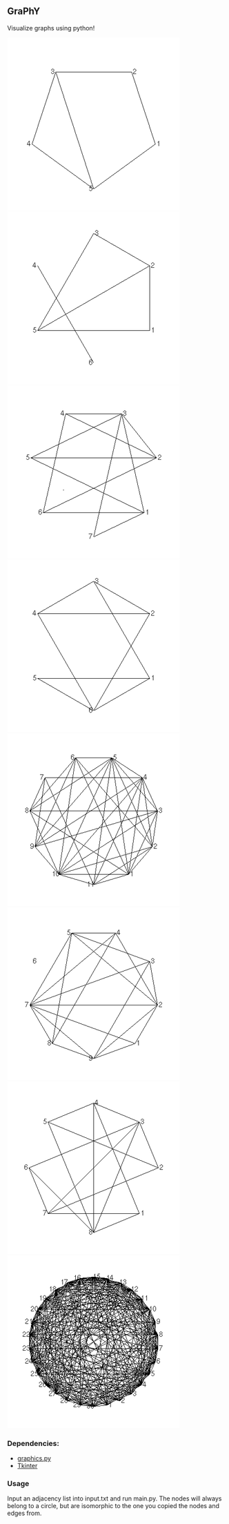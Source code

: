 ## GraPhY

Visualize graphs using python!

![Graph 1](./images/1.png)
![Graph 2](./images/2.png)
![Graph 3](./images/3.png)
![Graph 4](./images/4.png)
![Graph 5](./images/5.png)
![Graph 6](./images/6.png)
![Graph 7](./images/7.png)
![Graph 8](./images/8.png)

### Dependencies:
* [graphics.py](https://pypi.org/project/graphics.py/)
* [Tkinter](https://wiki.python.org/moin/TkInter)

### Usage

Input an adjacency list into input.txt and run main.py. The nodes will always belong to a circle, but are isomorphic to the one you copied the nodes and edges from.

